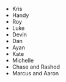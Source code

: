 - Kris
- Handy
- Roy
- Luke
- Devin
- Dan
- Ayan
- Kate
- Michelle
- Chase and Rashod
- Marcus and Aaron